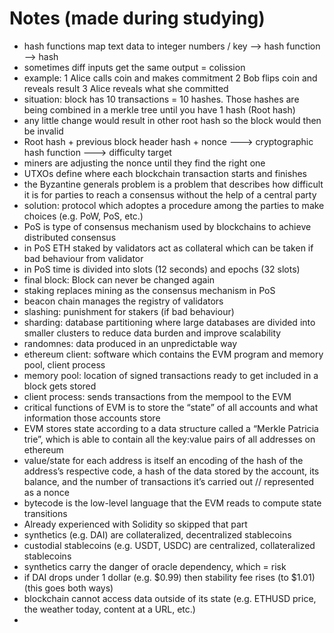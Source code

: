 # Notes (made during studying)

- hash functions map text data to integer numbers / key  --> hash function  --> hash
- sometimes diff inputs get the same output = colission
- example: 1 Alice calls coin and makes commitment 2 Bob flips coin and reveals result 3 Alice reveals what she committed
- situation: block has 10 transactions = 10 hashes. Those hashes are being combined in a merkle tree until you have 1 hash (Root hash)
- any little change would result in other root hash so the block would then be invalid
- Root hash + previous block header hash + nonce ---> cryptographic hash function ---> difficulty target
- miners are adjusting the nonce until they find the right one
- UTXOs define where each blockchain transaction starts and finishes
- the Byzantine generals problem is a problem that describes how difficult it is for parties to reach a consensus without the help of a central party
- solution: protocol which adoptes a procedure among the parties to make choices (e.g. PoW, PoS, etc.)
- PoS is type of consensus mechanism used by blockchains to achieve distributed consensus
- in PoS ETH staked by validators act as collateral which can be taken if bad behaviour from validator
- in PoS time is divided into slots (12 seconds) and epochs (32 slots)
- final block: Block can never be changed again
- staking replaces mining as the consensus mechanism in PoS
- beacon chain manages the registry of validators
- slashing: punishment for stakers (if bad behaviour)
- sharding: database partitioning where large databases are divided into smaller clusters to reduce data burden and improve scalability
- randomnes: data produced in an unpredictable way
- ethereum client: software which contains the EVM program and memory pool, client process 
- memory pool: location of signed transactions ready to get included in a block gets stored
- client process: sends transactions from the mempool to the EVM
- critical functions of EVM is to store the “state” of all accounts and what information those accounts store
- EVM stores state according to a data structure called a “Merkle Patricia trie”, which is able to contain all the key:value pairs of all addresses on ethereum
- value/state for each address is itself an encoding of the hash of the address’s respective code, a hash of the data stored by the account, its balance, and the number of transactions it’s carried out // represented as a nonce
- bytecode is the low-level language that the EVM reads to compute state transitions
- Already experienced with Solidity so skipped that part
- synthetics (e.g. DAI) are collateralized, decentralized stablecoins
- custodial stablecoins (e.g. USDT, USDC) are centralized, collateralized stablecoins
- synthetics carry the danger of oracle dependency, which = risk
- if DAI drops under 1 dollar (e.g. $0.99) then stability fee rises (to $1.01) (this goes both ways)
- blockchain cannot access data outside of its state (e.g. ETHUSD price, the
weather today, content at a URL, etc.)
- 





